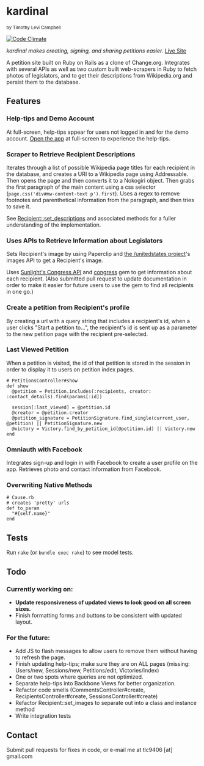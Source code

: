 # kardinal
<small>by Timothy Levi Campbell</small>

[![Code Climate](https://codeclimate.com/github/timothylevi/kardinal.png)](https://codeclimate.com/github/timothylevi/kardinal)

*kardinal makes creating, signing, and sharing petitions easier.*
[Live Site](http://kardinal.timothylevi.com)

A petition site built on Ruby on Rails as a clone of Change.org. Integrates with several APIs as well as two custom built web-scrapers in Ruby to fetch photos of legislators, and to get their descriptions from Wikipedia.org and persist them to the database.

## Features
### Help-tips and Demo Account
At full-screen, help-tips appear for users not logged in and for the demo account. [Open the app](http://kardinal.timothylevi.com) at full-screen to experience the help-tips.

### Scraper to Retrieve Recipient Descriptions
Iterates through a list of possible Wikipedia page titles for each recipient in the database, and creates a URI to a Wikipedia page using Addressable. Then opens the page and then converts it to a Nokogiri object. Then grabs the first paragraph of the main content using a css selector (``page.css('div#mw-content-text p').first``). Uses a regex to remove footnotes and parenthetical information from the paragraph, and then tries to save it.

See [Recipient::set_descriptions](https://github.com/timothylevi/kardinal/blob/master/app/models/recipient.rb) and associated methods for a fuller understanding of the implementation.

### Uses APIs to Retrieve Information about Legislators
Sets Recipient's image by using Paperclip and [the /unitedstates project](http://theunitedstates.io/)'s images API to get a Recipient's image.

Uses [Sunlight's Congress API](http://sunlightlabs.github.io/congress/) and [congress](http://rubygems.org/gems/congress) gem to get information about each recipient. (Also submitted pull request to update documentation in order to make it easier for future users to use the gem to find all recipients in one go.)

### Create a petition from Recipient's profile
By creating a url with a query string that includes a recipient's id, when a user clicks "Start a petition to...", the recipient's id is sent up as a parameter to the new petition page with the recipient pre-selected.

### Last Viewed Petition
When a petition is visited, the id of that petition is stored in the session in order to display it to users on petition index pages.

    # PetitionsController#show
    def show
      @petition = Petition.includes(:recipients, creator: :contact_details).find(params[:id])

      session[:last_viewed] = @petition.id
      @creator = @petition.creator
      @petition_signature = PetitionSignature.find_single(current_user, @petition) || PetitionSignature.new
      @victory = Victory.find_by_petition_id(@petition.id) || Victory.new
    end
### Omniauth with Facebook
Integrates sign-up and login in with Facebook to create a user profile on the app. Retrieves photo and contact information from Facebook.

### Overwriting Native Methods

    # Cause.rb
    # creates 'pretty' urls
    def to_param
      "#{self.name}"
    end

## Tests
Run `rake` (or `bundle exec rake`) to see model tests.

## Todo
### Currently working on:
* **Update responsiveness of updated views to look good on all screen sizes.**
* Finish formatting forms and buttons to be consistent with updated layout.

### For the future:
* Add JS to flash messages to allow users to remove them without having to refresh the page.
* Finish updating help-tips; make sure they are on ALL pages (missing: Users/new, Sessions/new, Petitions/edit, Victories/index)
* One or two spots where queries are not optimized.
* Separate help-tips into Backbone Views for better organization.
* Refactor code smells (CommentsController#create, RecipientsController#create, SessionsController#create)
* Refactor Recipient::set_images to separate out into a class and instance method
* Write integration tests

## Contact

Submit pull requests for fixes in code, or e-mail me at tlc9406 [at] gmail.com